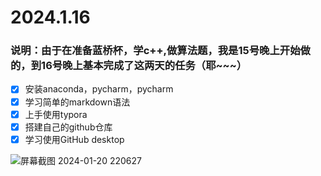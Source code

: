 # 2024.1.16

### 说明：由于在准备蓝桥杯，学c++,做算法题，我是15号晚上开始做的，到16号晚上基本完成了这两天的任务（耶~~~）
- [x] 安装anaconda，pycharm，pycharm
- [x] 学习简单的markdown语法
- [x] 上手使用typora
- [x] 搭建自己的github仓库
- [x] 学习使用GitHub desktop
      
![屏幕截图 2024-01-20 220627](https://github.com/RunningGT/-AI_Learning-/assets/156979158/f5e33f02-43b2-4ba8-a847-72c500791b96)

